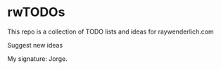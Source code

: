 # rwTODOs


This repo is a collection of TODO lists and ideas for raywenderlich.com

Suggest new ideas

My signature: Jorge.
